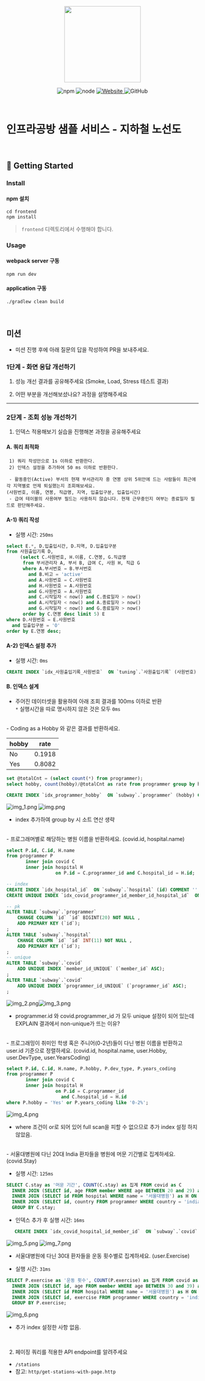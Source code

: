 <p align="center">
    <img width="200px;" src="https://raw.githubusercontent.com/woowacourse/atdd-subway-admin-frontend/master/images/main_logo.png"/>
</p>
<p align="center">
  <img alt="npm" src="https://img.shields.io/badge/npm-%3E%3D%205.5.0-blue">
  <img alt="node" src="https://img.shields.io/badge/node-%3E%3D%209.3.0-blue">
  <a href="https://edu.nextstep.camp/c/R89PYi5H" alt="nextstep atdd">
    <img alt="Website" src="https://img.shields.io/website?url=https%3A%2F%2Fedu.nextstep.camp%2Fc%2FR89PYi5H">
  </a>
  <img alt="GitHub" src="https://img.shields.io/github/license/next-step/atdd-subway-service">
</p>

<br>

# 인프라공방 샘플 서비스 - 지하철 노선도

<br>

## 🚀 Getting Started

### Install
#### npm 설치
```
cd frontend
npm install
```
> `frontend` 디렉토리에서 수행해야 합니다.

### Usage
#### webpack server 구동
```
npm run dev
```
#### application 구동
```
./gradlew clean build
```
<br>

## 미션

* 미션 진행 후에 아래 질문의 답을 작성하여 PR을 보내주세요.

### 1단계 - 화면 응답 개선하기
1. 성능 개선 결과를 공유해주세요 (Smoke, Load, Stress 테스트 결과)

2. 어떤 부분을 개선해보셨나요? 과정을 설명해주세요

---

### 2단계 - 조회 성능 개선하기
1. 인덱스 적용해보기 실습을 진행해본 과정을 공유해주세요
   
#### A. 쿼리 최적화 
```
 1) 쿼리 작성만으로 1s 이하로 반환한다. 
 2) 인덱스 설정을 추가하여 50 ms 이하로 반환한다. 

 - 활동중인(Active) 부서의 현재 부서관리자 중 연봉 상위 5위안에 드는 사람들이 최근에 각 지역별로 언제 퇴실했는지 조회해보세요. 
(사원번호, 이름, 연봉, 직급명, 지역, 입출입구분, 입출입시간) 
 - 급여 테이블의 사용여부 필드는 사용하지 않습니다. 현재 근무중인지 여부는 종료일자 필드로 판단해주세요.
```
   

#### A-1) 쿼리 작성
- 실행 시간:  `250ms`

```sql
select E.*, D.입출입시간, D.지역, D.입출입구분
from 사원출입기록 D,
     (select C.사원번호, H.이름, C.연봉, G.직급명
      from 부서관리자 A, 부서 B, 급여 C, 사원 H, 직급 G
      where A.부서번호 = B.부서번호
        and B.비고 = 'active'
        and A.사원번호 = C.사원번호
        and H.사원번호 = A.사원번호
        and G.사원번호 = A.사원번호
        and C.시작일자 < now() and C.종료일자 > now()
        and A.시작일자 < now() and A.종료일자 > now()
        and G.시작일자 < now() and G.종료일자 > now()
      order by C.연봉 desc limit 5) E
where D.사원번호 = E.사원번호
  and 입출입구분 = 'O'
order by E.연봉 desc;
```
#### A-2) 인덱스 설정 추가
- 실행 시간: `0ms`
```sql
CREATE INDEX `idx_사원출입기록_사원번호`  ON `tuning`.`사원출입기록` (사원번호) COMMENT '' ALGORITHM DEFAULT LOCK DEFAULT
```

#### B. 인덱스 설계


- 주어진 데이터셋을 활용하여 아래 조회 결과를 100ms 이하로 반환
  <br/>
   `*` 실행시간을 따로 명시하지 않은 것은 모두 `0ms`
  
<br/>
  - Coding as a Hobby 와 같은 결과를 반환하세요.

hobby | rate
----------|-----------
No|	0.1918
Yes|	0.8082
  

```sql
set @totalCnt = (select count(*) from programmer);
select hobby, count(hobby)/@totalCnt as rate from programmer group by hobby;
```

```sql
CREATE INDEX `idx_programmer_hobby`  ON `subway`.`programmer` (hobby) COMMENT '' ALGORITHM DEFAULT LOCK DEFAULT
```

![img_1.png](src/main/resources/img/hobby-before.png)   ![img.png](src/main/resources/img/hobby-after.png)
- index 추가하여 group by 시 소트 연산 생략

<br/>
- 프로그래머별로 해당하는 병원 이름을 반환하세요. (covid.id, hospital.name)

```sql
select P.id, C.id, H.name
from programmer P
       inner join covid C
       inner join hospital H
                  on P.id = C.programmer_id and C.hospital_id = H.id;
```

```sql
-- index
CREATE INDEX `idx_hospital_id`  ON `subway`.`hospital` (id) COMMENT '' ALGORITHM DEFAULT LOCK DEFAULT
CREATE UNIQUE INDEX `idx_covid_programmer_id_member_id_hospital_id`  ON `subway`.`covid` (programmer_id, member_id, hospital_id) COMMENT '' ALGORITHM DEFAULT LOCK DEFAULT

-- pk
ALTER TABLE `subway`.`programmer`
    CHANGE COLUMN `id` `id` BIGINT(20) NOT NULL ,
    ADD PRIMARY KEY (`id`);
;
ALTER TABLE `subway`.`hospital`
    CHANGE COLUMN `id` `id` INT(11) NOT NULL ,
    ADD PRIMARY KEY (`id`);
;
-- unique 
ALTER TABLE `subway`.`covid`
    ADD UNIQUE INDEX `member_id_UNIQUE` (`member_id` ASC);
;
ALTER TABLE `subway`.`covid`
    ADD UNIQUE INDEX `programmer_id_UNIQUE` (`programmer_id` ASC);
;

```
![img_2.png](src/main/resources/img/programmer-hospital-before.png)![img_3.png](src/main/resources/img/programmer-hospital-after.png)
- programmer.id 와 covid.programmer_id 가 모두 unique 설정이 되어 있는데 EXPLAIN 결과에서 non-unique가 뜨는 이유?


<br/>
- 프로그래밍이 취미인 학생 혹은 주니어(0-2년)들이 다닌 병원 이름을 반환하고 user.id 기준으로 정렬하세요. (covid.id, hospital.name, user.Hobby, user.DevType, user.YearsCoding)

```sql
select P.id, C.id, H.name, P.hobby, P.dev_type, P.years_coding
from programmer P
       inner join covid C
       inner join hospital H
                  on P.id = C.programmer_id
                    and C.hospital_id = H.id
where P.hobby = 'Yes' or P.years_coding like '0-2%';
```
![img_4.png](src/main/resources/img/programmer-hospital2.png)
- where 조건이 or로 되어 있어 full scan을 피할 수 없으므로 추가 index 설정 하지 않았음.

<br/>
- 서울대병원에 다닌 20대 India 환자들을 병원에 머문 기간별로 집계하세요. (covid.Stay)

- 실행 시간: `125ms`
```sql
SELECT C.stay as '머문 기간', COUNT(C.stay) as 집계 FROM covid as C 
  INNER JOIN (SELECT id, age FROM member WHERE age BETWEEN 20 and 29) as M ON M.id = C.member_id
  INNER JOIN (SELECT id FROM hospital WHERE name = '서울대병원') as H ON H.id = C.hospital_id
  INNER JOIN (SELECT id, country FROM programmer WHERE country = 'india') as P ON P.id = C.programmer_id
  GROUP BY C.stay;
```

- 인덱스 추가 후 실행 시간: `16ms`
```sql
   CREATE INDEX `idx_covid_hospital_id_member_id`  ON `subway`.`covid` (hospital_id, member_id) COMMENT '' ALGORITHM DEFAULT LOCK DEFAULT
```
![img_5.png](src/main/resources/img/india-hospital-before.png) ![img_7.png](src/main/resources/img/india-hospital-after.png)
<br/>
- 서울대병원에 다닌 30대 환자들을 운동 횟수별로 집계하세요. (user.Exercise)

- 실행 시간: `31ms`
```sql
SELECT P.exercise as '운동 횟수', COUNT(P.exercise) as 집계 FROM covid as C 
  INNER JOIN (SELECT id, age FROM member WHERE age BETWEEN 30 and 39) as M ON M.id = C.member_id
  INNER JOIN (SELECT id FROM hospital WHERE name = '서울대병원') as H ON H.id = C.hospital_id
  INNER JOIN (SELECT id, exercise FROM programmer WHERE country = 'india') as P ON P.id = C.programmer_id
  GROUP BY P.exercise;
```
![img_6.png](src/main/resources/img/hospital-exercise.png)
- 추가 index 설정한 사항 없음.

<br/>

2. 페이징 쿼리를 적용한 API endpoint를 알려주세요
- ```/stations```
- 참고: `http/get-stations-with-page.http` 
